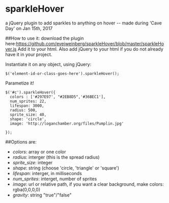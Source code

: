 # sparkleHover
a jQuery plugin to add sparkles to anything on hover -- made during 'Cave Day' on Jan 15th, 2017



##How to use it:
download the plugin here:https://github.com/evejweinberg/sparkleHover/blob/master/sparkleHover.js
Add it to your html. Also add jQuery to your html if you do not already have it in your project.

Instantiate it on any object, using jQuery:

```
$('element-id-or-class-goes-here').sparkleHover();

```

Parametize it!

```
$('#c').sparkleHover({
  colors : ['#297E97', "#2EB8D5",'#36BEC1'],
  num_sprites: 22,
  lifespan: 3000,
  radius: 500,
  sprite_size: 40,
  shape: 'circle',
  image: 'http://loganchamber.org/files/Pumplin.jpg'

});

```

##Options are:

-  *colors*: array or one color
-  *radius*: interger (this is the spread radius)
-  *sprite_size*: integer
-  *shape*: string (choose 'circle, 'triangle' or 'square')
-  *lifespan*: interger, in milliseconds
-  *num_sprites*: interget, number of sprites
-  *image*: url or relative path, if you want a clear background, make colors: rgba(0,0,0,0)
- *gravity*: string "true"/"false"
